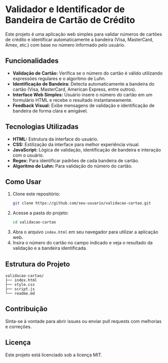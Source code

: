 # Validador e Identificador de Bandeira de Cartão de Crédito

Este projeto é uma aplicação web simples para validar números de cartões de crédito e identificar automaticamente a bandeira (Visa, MasterCard, Amex, etc.) com base no número informado pelo usuário.

## Funcionalidades

- **Validação de Cartão:** Verifica se o número do cartão é válido utilizando expressões regulares e o algoritmo de Luhn.
- **Identificação de Bandeira:** Detecta automaticamente a bandeira do cartão (Visa, MasterCard, American Express, entre outros).
- **Interface Web Simples:** Usuário insere o número do cartão em um formulário HTML e recebe o resultado instantaneamente.
- **Feedback Visual:** Exibe mensagens de validação e identificação de bandeira de forma clara e amigável.

## Tecnologias Utilizadas

- **HTML:** Estrutura da interface do usuário.
- **CSS:** Estilização da interface para melhor experiência visual.
- **JavaScript:** Lógica de validação, identificação de bandeira e interação com o usuário.
- **Regex:** Para identificar padrões de cada bandeira de cartão.
- **Algoritmo de Luhn:** Para validação do número do cartão.

## Como Usar

1. Clone este repositório:
    ```bash
    git clone https://github.com/seu-usuario/validacao-cartao.git
    ```
2. Acesse a pasta do projeto:
    ```bash
    cd validacao-cartao
    ```
3. Abra o arquivo `index.html` em seu navegador para utilizar a aplicação web.
4. Insira o número do cartão no campo indicado e veja o resultado da validação e a bandeira identificada.

## Estrutura do Projeto

```
validacao-cartao/
├── index.html
├── style.css
├── script.js
└── readme.md
```

## Contribuição

Sinta-se à vontade para abrir issues ou enviar pull requests com melhorias e correções.

## Licença

Este projeto está licenciado sob a licença MIT.
